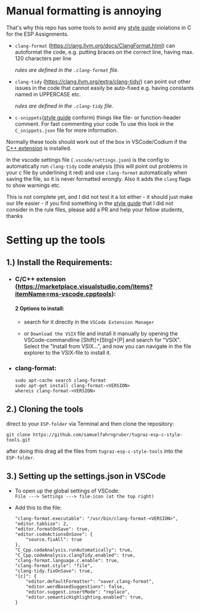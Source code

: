 # Manual formatting is annoying

That's why this repo has some tools to avoid any [style guide](https://tc.tugraz.at/main/mod/page/view.php?id=55770) violations in C for the ESP Assignments.

- `clang-format` (https://clang.llvm.org/docs/ClangFormat.html)
  can autoformat the code, e.g. putting braces on the correct line, having max. 120 characters per line

  _rules are defined in the `.clang-format` file._

- `clang-tidy` (https://clang.llvm.org/extra/clang-tidy/)
  can point out other issues in the code that cannot easily be auto-fixed e.g. having constants named in UPPERCASE etc.

  _rules are defined in the `.clang-tidy` file._

- `c-snippets`([style guide](https://tc.tugraz.at/main/mod/page/view.php?id=55770) conform)
things like file- or function-header comment. For fast commenting your code
To use this look in the `C_snippets.json` file for more information.

Normally these tools should work out of the box in VSCode/Codium if the [C++ extension](https://code.visualstudio.com/docs/languages/cpp) is installed.

In the vscode settings file (`.vscode/settings.json`) is the config to automatically run `clang-tidy` code analysis (this will point out problems in your c file by underlining it red) and use `clang-format` automatically when saving the file, so it is never formatted wrongly. Also it adds the `clang` flags to show warnings etc.

This is not complete yet, and I did not test it a lot either - it should just make our life easier - if you find something in the [style guide](https://tc.tugraz.at/main/mod/page/view.php?id=55770) that I did not consider in the rule files, please add a PR and help your fellow students, thanks


# Setting up the tools
## 1.) Install the Requirements:

- ### C/C++ extension (https://marketplace.visualstudio.com/items?itemName=ms-vscode.cpptools):

    #### 2 Options to install:

    - search for it directly in the `VSCode Extension Manager`
    
    - or `Download the VSIX` file and install it manually by opening the VSCode-commandline [Shift]+[Strg]+[P] and search for "VSIX". Select the "Install from VSIX...", and now you can navigate in the file explorer to the VSIX-file to install it.

- ### clang-format:
	  sudo apt-cache search clang-format
	  sudo apt-get install clang-format-<VERSION>
	  whereis clang-format-<VERSION>


## 2.) Cloning the tools

direct to your `ESP-folder` via Terminal and then clone the repository:

    git clone https://github.com/samuelfahrngruber/tugraz-esp-c-style-tools.git

after doing this drag all the files from `tugraz-esp-c-style-tools` into the `ESP-folder`.

## 3.) Setting up the settings.json in VSCode

- To open up the global settings of VSCode: </br>`File ---> Settings ---> file-icon (at the top right)`

- Add this to the file:

      "clang-format.executable": "/usr/bin/clang-format-<VERSION>",
      "editor.tabSize": 2,
      "editor.formatOnSave": true,
      "editor.codeActionsOnSave": {
          "source.fixAll": true
      },
      "C_Cpp.codeAnalysis.runAutomatically": true,
      "C_Cpp.codeAnalysis.clangTidy.enabled": true,
      "clang-format.language.c.enable": true,
      "clang-format.style": "file",
      "clang-tidy.fixOnSave": true,
      "[c]": {
          "editor.defaultFormatter": "xaver.clang-format",
          "editor.wordBasedSuggestions": false,
          "editor.suggest.insertMode": "replace",
          "editor.semanticHighlighting.enabled": true,
      }

